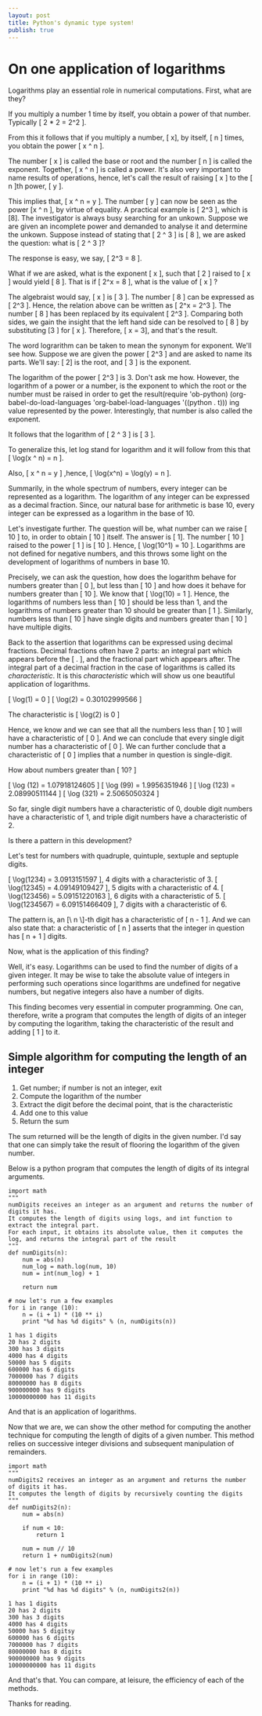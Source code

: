 ```yaml
---
layout: post
title: Python's dynamic type system!
publish: true
---
```


# On one application of logarithms

Logarithms play an essential role in numerical computations. First, what are
they?

If you multiply a number 1 time by itself, you obtain a power of that number.
Typically \[ 2 * 2 = 2^2 \].

From this it follows that if you multiply a number, \[ x\], by itself, \[ n \] times, you
obtain the power \[ x ^ n \].

The number \[ x \] is called the base or root and the number \[ n \] is called the exponent.
Together, \[ x ^ n \] is called a power. It's also very important to name results of
operations, hence, let's call the result of raising \[ x \] to the \[ n \]th
power, \[ y \].

This implies that, \[ x ^ n = y \]. The number \[ y \] can now be seen as the
power \[x ^ n \], by virtue of equality. A
practical example is \[ 2^3 \], which is \[8\]. The investigator is always busy searching
for an unkown. Suppose we are given an incomplete power and demanded to analyse
it and determine the unkown. Suppose instead of stating that \[ 2 ^ 3 \] is \[ 8
\], we are
asked the question: what is \[ 2 ^ 3 \]?

The response is easy, we say, \[ 2^3 = 8 \].

What if we are asked, what is the exponent \[ x \], such that \[ 2 \] raised to
\[ x \] would
yield \[ 8 \]. That is if \[ 2^x = 8 \], what is the value of \[ x \] ?

The algebraist would say, \[ x \] is \[ 3 \]. The number \[ 8 \] can be
expressed as \[ 2^3 \]. Hence,
the relation above can be written as \[ 2^x = 2^3 \]. The number \[ 8 \] has been replaced
by its equivalent \[ 2^3 \]. Comparing both sides, we gain the insight that the left hand
side can be resolved to \[ 8 \] by substituting \[3 \] for \[ x \]. Therefore,
\[ x = 3\], and that's the result.

The word lograrithm can be taken to mean the synonym for exponent. We'll see
how. Suppose we are given the power \[ 2^3 \] and are asked to name its parts.
We'll say: \[ 2\] is the root, and \[ 3 \] is the exponent. 

The logarithm of the power \[ 2^3 \] is 3. Don't ask me how. However, the
logarithm of a power or a number, is the exponent to which the root or the
number must be raised in order to get the result(require 'ob-python)
(org-babel-do-load-languages
 'org-babel-load-languages
 '((python . t)))
ing value represented by the
power. Interestingly, that number is also called the exponent. 

It follows that the logarithm of \[ 2 ^ 3 \] is \[ 3 \]. 

To generalize this, let log stand for logarithm and it will follow from this
that \[ \log(x ^ n) = n \]. 

Also, \[ x ^ n = y \] ,hence, \[ \log(x^n) = \log(y) = n \].

Summarily, in the whole spectrum of numbers, every integer can be represented as
a logarithm. The logarithm of any integer can be expressed as a decimal
fraction. Since, our natural base for arithmetic is base 10, every integer can
be expressed as a logarithm in the base of 10.

Let's investigate further. The question will be, what number can we raise \[ 10 \] to,
in order to obtain \[ 10 \] itself. The answer is \[ 1\]. The number \[ 10 \]
raised to the power \[ 1 \] is \[ 10 \]. Hence, \[ \log(10^1) = 10 \].
Logarithms are not defined for negative numbers, and this throws some light on
the development of logarithms of numbers in base 10. 

Precisely, we can ask the question, how does the logarithm behave for numbers
greater than \[ 0 \], but less than \[ 10 \]  and how does it behave for numbers
greater than \[ 10 \]. We know that \[ \log(10) = 1 \]. Hence, the logarithms of
numbers less than \[ 10 \] should be less than 1, and the logarithms of numbers
greater than 10 should be greater than \[ 1 \]. Similarly, numbers less than \[
10 \] have single digits and numbers greater than \[ 10 \]  have multiple
digits. 

Back to the assertion that logarithms can be expressed using decimal fractions.
Decimal fractions often have 2 parts: an integral part which appears before the
\[ . \], and the fractional part which appears after. The integral part of a
decimal fraction in the case of logarithms is called its *characteristic*. It is
this *characteristic* which will show us one beautiful application of
logarithms.

\[ \log(1) = 0 \]
\[ \log(2) = 0.30102999566 \]

The characteristic is \[ \log(2) is 0 \]

Hence, we know and we can see that all the numbers less than \[ 10 \] will have
a characteristic of \[ 0 \]. And we can conclude that every single digit number
has a characteristic of \[ 0 \]. We can further conclude that a characteristic
of \[ 0 \] implies that a number in question is single-digit. 

How about numbers greater than \[ 10? \]

\[ \log (12) = 1.07918124605 \]
\[ \log (99) = 1.9956351946 \]
\[ \log (123) = 2.08990511144 \]
\[ \log (321) = 2.5065050324 \]

So far, single digit numbers have a characteristic of 0, double digit numbers
have a characteristic of 1, and triple digit numbers have a characteristic of 2. 

Is there a pattern in this development? 

Let's test for numbers with quadruple, quintuple, sextuple and septuple digits.

\[ \log(1234) = 3.0913151597 \], 4 digits with a characteristic of 3.
\[ \log(12345) = 4.09149109427 \], 5 digits with a characteristic of 4.
\[ \log(123456) = 5.09151220163 \], 6 digits with a characteristic of 5.
\[ \log(1234567) = 6.09151466409 \], 7 digits with a characteristic of 6.

The pattern is, an [\\ n \\]-th digit has a characteristic  of \[ n - 1 \]. And we
can also state that: a characteristic of \[ n \]  asserts that the integer in
question has \[ n + 1 \] digits.

Now, what is the application of this finding?

Well, it's easy. Logarithms can be used to find the number of digits of a given
integer. It may be wise to take the absolute value of integers in performing
such operations since logarithms are undefined for negative numbers, but
negative integers also have a number of digits.

This finding becomes very essential in computer programming. One can, therefore,
write a program that computes the length of digits of an integer by computing
the logarithm, taking the characteristic of the result and adding \[ 1 \] to it.


<a id="org62853ae"></a>

## Simple algorithm for computing the length of an integer

1.  Get number; if number is not an integer, exit
2.  Compute the logarithm of the number
3.  Extract the digit before the decimal point, that is the characteristic
4.  Add one to this value
5.  Return the sum

The sum returned will be the length of digits in the given number. I'd say that
one can simply take the result of flooring the logarithm of the given number. 

Below is a python program that computes the length of digits of its integral
arguments. 

    import math
    """
    numDigits receives an integer as an argument and returns the number of digits it has.
    It computes the length of digits using logs, and int function to extract the integral part.
    For each input, it obtains its absolute value, then it computes the log, and returns the integral part of the result
    """
    def numDigits(n):
        num = abs(n)
        num_log = math.log(num, 10)
        num = int(num_log) + 1
        
        return num
    
    # now let's run a few examples
    for i in range (10):
        n = (i + 1) * (10 ** i)
        print "%d has %d digits" % (n, numDigits(n))

    1 has 1 digits
    20 has 2 digits
    300 has 3 digits
    4000 has 4 digits
    50000 has 5 digits
    600000 has 6 digits
    7000000 has 7 digits
    80000000 has 8 digits
    900000000 has 9 digits
    10000000000 has 11 digits

And that is an application of logarithms.

Now that we are, we can show the other method for computing the another
technique for computing the length of digits of a given number. This method
relies on successive integer divisions and subsequent manipulation of
remainders. 

    import math
    """
    numDigits2 receives an integer as an argument and returns the number of digits it has.
    It computes the length of digits by recursively counting the digits
    """
    def numDigits2(n):
        num = abs(n)
        
        if num < 10:
            return 1
    
        num = num // 10
        return 1 + numDigits2(num)
    
    # now let's run a few examples
    for i in range (10):
        n = (i + 1) * (10 ** i)
        print "%d has %d digits" % (n, numDigits2(n))

    1 has 1 digits
    20 has 2 digits
    300 has 3 digits
    4000 has 4 digits
    50000 has 5 digitsy
    600000 has 6 digits
    7000000 has 7 digits
    80000000 has 8 digits
    900000000 has 9 digits
    10000000000 has 11 digits

And that's that. You can compare, at leisure, the efficiency of each of the
methods.

Thanks for reading.

